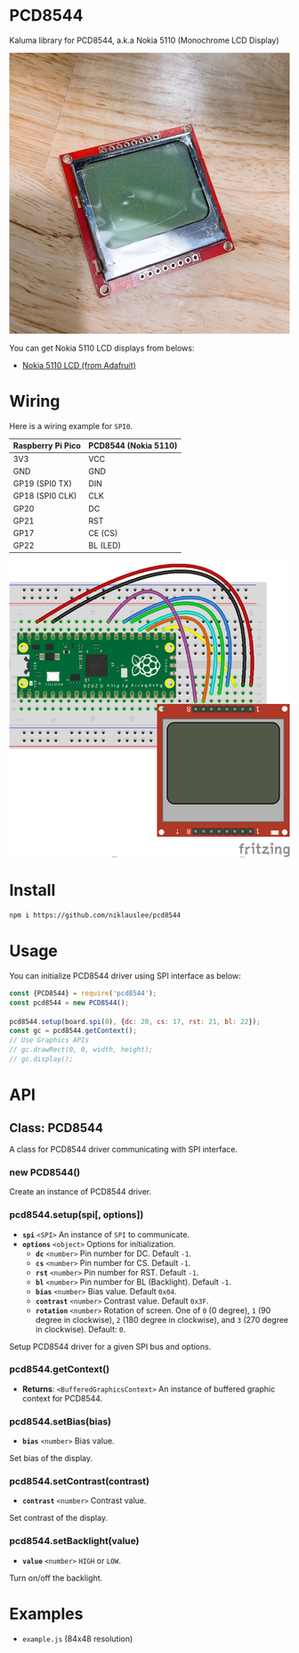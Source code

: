 # PCD8544

Kaluma library for PCD8544, a.k.a Nokia 5110 (Monochrome LCD Display)

![pcd8544](https://github.com/niklauslee/pcd8544/blob/main/images/pcd8544.jpg?raw=true)

You can get Nokia 5110 LCD displays from belows:

- [Nokia 5110 LCD (from Adafruit)](https://www.adafruit.com/product/338)

# Wiring

Here is a wiring example for `SPI0`.

| Raspberry Pi Pico | PCD8544 (Nokia 5110) |
| ----------------- | -------------------- |
| 3V3               | VCC                  |
| GND               | GND                  |
| GP19 (SPI0 TX)    | DIN                  |
| GP18 (SPI0 CLK)   | CLK                  |
| GP20              | DC                   |
| GP21              | RST                  |
| GP17              | CE (CS)              |
| GP22              | BL (LED)             |

![wiring](https://github.com/niklauslee/pcd8544/blob/main/images/wiring.png?raw=true)

# Install

```sh
npm i https://github.com/niklauslee/pcd8544
```

# Usage

You can initialize PCD8544 driver using SPI interface as below:

```js
const {PCD8544} = require('pcd8544');
const pcd8544 = new PCD8544();

pcd8544.setup(board.spi(0), {dc: 20, cs: 17, rst: 21, bl: 22});
const gc = pcd8544.getContext();
// Use Graphics APIs
// gc.drawRect(0, 0, width, height);
// gc.display();
```

# API

## Class: PCD8544

A class for PCD8544 driver communicating with SPI interface.

### new PCD8544()

Create an instance of PCD8544 driver.

### pcd8544.setup(spi[, options])

- **`spi`** `<SPI>` An instance of `SPI` to communicate.
- **`options`** `<object>` Options for initialization.
  - **`dc`** `<number>` Pin number for DC. Default `-1`.
  - **`cs`** `<number>` Pin number for CS. Default `-1`.
  - **`rst`** `<number>` Pin number for RST. Default `-1`.
  - **`bl`** `<number>` Pin number for BL (Backlight). Default `-1`.
  - **`bias`** `<number>` Bias value. Default `0x04`.
  - **`contrast`** `<number>` Contrast value. Default `0x3F`.
  - **`rotation`** `<number>` Rotation of screen. One of `0` (0 degree), `1` (90 degree in clockwise), `2` (180 degree in clockwise), and `3` (270 degree in clockwise). Default: `0`.

Setup PCD8544 driver for a given SPI bus and options.

### pcd8544.getContext()

- **Returns**: `<BufferedGraphicsContext>` An instance of buffered graphic context for PCD8544.

### pcd8544.setBias(bias)

- **`bias`** `<number>` Bias value.

Set bias of the display.

### pcd8544.setContrast(contrast)

- **`contrast`** `<number>` Contrast value.

Set contrast of the display.

### pcd8544.setBacklight(value)

- **`value`** `<number>` `HIGH` or `LOW`.

Turn on/off the backlight.

# Examples

* `example.js` (84x48 resolution)
